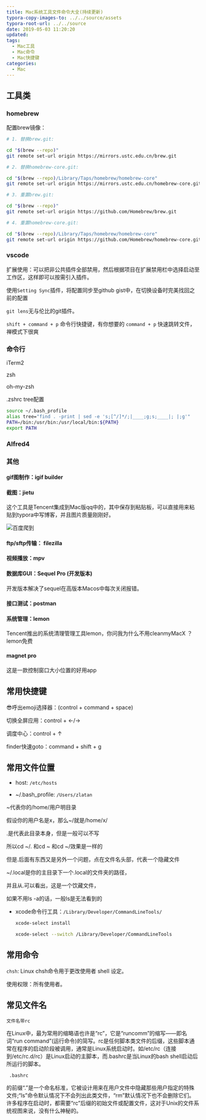 ```yaml
---
title: Mac系统工具文件命令大全(持续更新)
typora-copy-images-to: ../../source/assets
typora-root-url: ../../source
date: 2019-05-03 11:20:20
updated:
tags:
  - Mac工具
  - Mac命令
  - Mac快捷键
categories:
  - Mac
---
```


## 工具类

### homebrew

配置brew镜像：

```bash
# 1. 替换brew.git:

cd "$(brew --repo)"
git remote set-url origin https://mirrors.ustc.edu.cn/brew.git

# 2. 替换homebrew-core.git:

cd "$(brew --repo)/Library/Taps/homebrew/homebrew-core"
git remote set-url origin https://mirrors.ustc.edu.cn/homebrew-core.git

# 3. 重置brew.git:

cd "$(brew --repo)"
git remote set-url origin https://github.com/Homebrew/brew.git

# 4. 重置homebrew-core.git:

cd "$(brew --repo)/Library/Taps/homebrew/homebrew-core"
git remote set-url origin https://github.com/Homebrew/homebrew-core.git
```



<!-- more -->

### vscode

扩展使用：可以把非公共插件全部禁用，然后根据项目在扩展禁用栏中选择启动至工作区，这样即可以按需引入插件。

使用`Setting Sync`插件，将配置同步至github gist中，在切换设备时完美找回之前的配置

`git lens`无与伦比的git插件。

`shift + command + p` 命令行快捷键，有你想要的
`command + p` 快速跳转文件，禅模式下很爽

### 命令行

iTerm2

zsh

oh-my-zsh

.zshrc  tree配置

```bash
source ~/.bash_profile
alias tree="find . -print | sed -e 's;[^/]*/;|____;g;s;____|; |;g'"
PATH=/bin:/usr/bin:/usr/local/bin:${PATH}
export PATH
```

### Alfred4

### 其他

#### gif图制作：igif builder

#### 截图：jietu

这个工具是Tencent集成到Mac版qq中的，其中保存到粘贴板，可以直接用来粘贴到typora中写博客，并且图片质量刚刚好。

![百度爬到](image-20200306230921579.png)

#### ftp/sftp传输： filezilla

#### 视频播放：mpv

#### 数据库GUI：Sequel Pro (开发版本)

开发版本解决了sequel在高版本Macos中每次关闭报错。

#### 接口测试：postman

#### 系统管理：lemon

Tencent推出的系统清理管理工具lemon，你问我为什么不用cleanmyMacX ？lemon免费

#### magnet pro

这是一款控制窗口大小位置的好用app

## 常用快捷键

😎呼出emoji选择器：(control + command + space)

切换全屏应用：control + ←/→

调度中心：control + ↑

finder快速goto：command + shift + g

## 常用文件位置

- host: `/etc/hosts`

- ~/.bash_profile: `/Users/zlatan`

~代表你的/home/用户明目录

假设你的用户名是x，那么~/就是/home/x/

.是代表此目录本身，但是一般可以不写

所以cd ~/. 和cd ~ 和cd ~/效果是一样的

但是.后面有东西又是另外一个问题，点在文件名头部，代表一个隐藏文件

~/.local是你的主目录下一个.local的文件夹的路径，

并且从.可以看出，这是一个饮藏文件，

如果不用ls -a的话，一般ls是无法看到的

- xcode命令行工具：`/Library/Developer/CommandLineTools/`

  ```bash
  xcode-select install
  
  xcode-select --switch /Library/Developer/CommandLineTools
  ```


## 常用命令

`chsh`: Linux chsh命令用于更改使用者 shell 设定。

使用权限：所有使用者。

## 常见文件名

`文件名带rc`

在Linux中，最为常用的缩略语也许是“rc”，它是“runcomm”的缩写――即名词“run command”(运行命令)的简写。rc是任何脚本类文件的后缀，这些脚本通常在程序的启动阶段被调用，通常是Linux系统启动时。如/etc/rc（连接到/etc/rc.d/rc）是Linux启动的主脚本，而.bashrc是当Linux的bash shell启动后所运行的脚本。

` .bashrc`

的前缀“.”是一个命名标准，它被设计用来在用户文件中隐藏那些用户指定的特殊文件;“ls”命令默认情况下不会列出此类文件，“rm”默认情况下也不会删除它们。许多程序在启动时，都需要“rc”后缀的初始文件或配置文件，这对于Unix的文件系统视图来说，没有什么神秘的。

